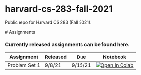 # harvard-cs-283-fall-2021
Public repo for Harvard CS 283 (Fall 2021).

# Assignments
### Currently released assignments can be found here. 

| Assignment    | Released | Due     | Notebook                                                                                                        |
|---------------|----------|---------|-----------------------------------------------------------------------------------------------------------------|
| Problem Set 1 | 9/8/21   | 9/15/21 | [![Open In Colab](https://colab.research.google.com/assets/colab-badge.svg)](https://colab.research.google.com/drive/10dleB7f3QX2wdrP5EEDTd2pzIjnvq3a8?usp=sharing)|
